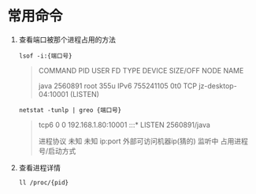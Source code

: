 # 常用命令

1. 查看端口被那个进程占用的方法

    ```shell
    lsof -i:{端口号}
    ```
    
    > COMMAND     PID USER   FD   TYPE    DEVICE SIZE/OFF NODE NAME
    > 
    > java    2560891 root  355u  IPv6 755241105      0t0  TCP jz-desktop-04:10001 (LISTEN)
    
    ```shell
    netstat -tunlp | greo {端口号}
    ```

    > tcp6       0      0 192.168.1.80:10001      :::*                    LISTEN      2560891/java
    >
    > 进程协议     未知   未知  ip:port             外部可访问机器ip(猜的)       监听中      占用进程号/启动方式

2. 查看进程详情

    ```shell
    ll /proc/{pid}
    ```



